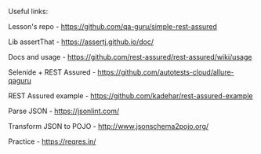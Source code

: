 Useful links:

Lesson's repo - https://github.com/qa-guru/simple-rest-assured

Lib assertThat - https://assertj.github.io/doc/

Docs and usage - https://github.com/rest-assured/rest-assured/wiki/usage

Selenide + REST Assured - https://github.com/autotests-cloud/allure-qaguru

REST Assured example - https://github.com/kadehar/rest-assured-example

Parse JSON - https://jsonlint.com/

Transform JSON to POJO - http://www.jsonschema2pojo.org/

Practice - https://reqres.in/